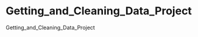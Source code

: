 Getting_and_Cleaning_Data_Project
=================================

Getting_and_Cleaning_Data_Project
